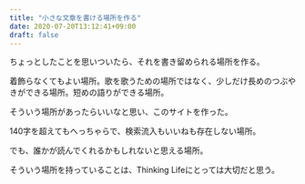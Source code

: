 ```yaml
---
title: "小さな文章を書ける場所を作る"
date: 2020-07-20T13:12:41+09:00
draft: false
---
```


ちょっとしたことを思いついたら、それを書き留められる場所を作る。

着飾らなくてもよい場所。歌を歌うための場所ではなく、少しだけ長めのつぶやきができる場所。短めの語りができる場所。

そういう場所があったらいいなと思い、このサイトを作った。

140字を超えてもへっちゃらで、検索流入もいいねも存在しない場所。

でも、誰かが読んでくれるかもしれないと思える場所。

そういう場所を持っていることは、Thinking Lifeにとっては大切だと思う。
